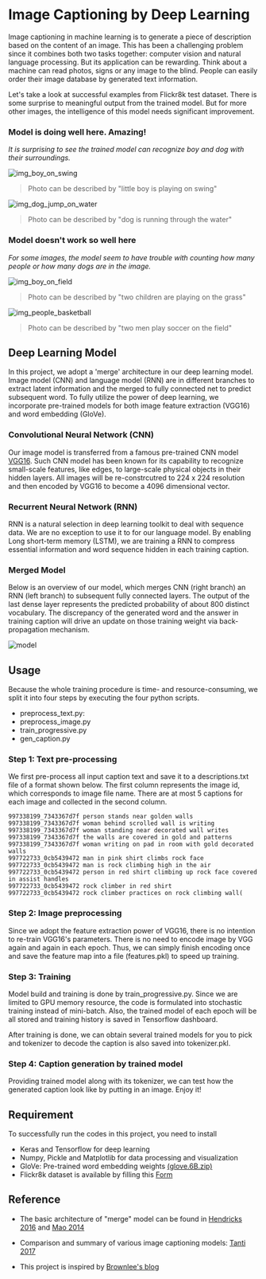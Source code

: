 # Image Captioning by Deep Learning

Image captioning in machine learning is to generate a piece of description based on the content of an image. This has been a challenging problem since it combines both two tasks together: computer vision and natural language processing. But its application can be rewarding. Think about a machine can read photos, signs or any image to the blind. People can easily order their image database by generated text information. 

Let's take a look at successful examples from Flickr8k test dataset. There is some surprise to meaningful output from the trained model. But for more other images, the intelligence of this model needs significant improvement. 

### Model is doing well here. Amazing!

*It is surprising to see the trained model can recognize boy and dog with their surroundings.*

![img_boy_on_swing](./MISC/img_boy_on_swing.jpg)

> Photo can  be described by "little boy is playing on swing"

![img_dog_jump_on_water](./MISC/img_dog_jump_on_water.jpg)

> Photo can be described by "dog is running through the water"

###  Model doesn't work so well here

*For some images, the model seem to have trouble with counting how many people or how many dogs are in the image.*

![img_boy_on_field](./MISC/img_boy_on_field.jpg)

>  Photo can be described by "two children are playing on the grass"



![img_people_basketball](./MISC/img_people_basketball.jpg)

> Photo can be described by "two men play soccer on the field"

## Deep Learning Model

In this project, we adopt a 'merge' architecture in our deep learning model. Image model (CNN) and language model (RNN) are in different branches to extract latent information and the merged to fully connected net to predict subsequent word. To fully utilize the power of deep learning, we incorporate pre-trained models for both image feature extraction (VGG16) and word embedding (GloVe).

### Convolutional Neural Network (CNN)

Our image model is transferred from a famous pre-trained CNN model [VGG16](http://www.robots.ox.ac.uk/~vgg/research/very_deep/). Such CNN model has been known for its capability to recognize small-scale features, like edges, to large-scale physical objects in their hidden layers. All images will be re-constrcutred to 224 x 224 resolution and then encoded by VGG16 to become a 4096 dimensional vector.

### Recurrent Neural Network (RNN)

RNN is a natural selection in deep learning toolkit to deal with sequence data. We are no exception to use it to for our language model. By enabling Long short-term memory (LSTM), we are training a RNN to compress essential information and word sequence hidden in each training caption. 

### Merged Model

Below is an overview of our model, which merges CNN (right branch) an RNN  (left branch) to subsequent fully connected layers. The output of the last dense layer represents the predicted probability of about 800 distinct vocabulary. The discrepancy of the generated word and the answer in training caption will drive an update on those training weight via back-propagation mechanism. 

![model](./MISC/model.png)



## Usage

Because the whole training procedure is time- and resource-consuming, we split it into four steps by executing the four python scripts.

- preprocess_text.py: 
- preprocess_image.py
- train_progressive.py
- gen_caption.py

### Step 1: Text pre-processing

We first pre-process all input caption text and save it to a descriptions.txt file of a format shown below. The first column represents the image id, which corresponds to image file name. There are at most 5 captions for each image and collected in the second column.

```
997338199_7343367d7f person stands near golden walls
997338199_7343367d7f woman behind scrolled wall is writing
997338199_7343367d7f woman standing near decorated wall writes
997338199_7343367d7f the walls are covered in gold and patterns
997338199_7343367d7f woman writing on pad in room with gold decorated walls
997722733_0cb5439472 man in pink shirt climbs rock face
997722733_0cb5439472 man is rock climbing high in the air
997722733_0cb5439472 person in red shirt climbing up rock face covered in assist handles
997722733_0cb5439472 rock climber in red shirt
997722733_0cb5439472 rock climber practices on rock climbing wall(
```

### Step 2: Image preprocessing

Since we adopt the feature extraction power of VGG16, there is no intention to re-train VGG16's parameters. There is no need to encode image by VGG again and again in each epoch. Thus, we can simply finish encoding once and save the feature map into a file (features.pkl) to speed up training.

### Step 3: Training

Model build and training is done by train_progressive.py. Since we are limited to GPU memory resource, the code is formulated into stochastic training instead of mini-batch. Also, the trained model of each epoch will be all stored and training history is saved in Tensorflow dashboard.

After training is done, we can obtain several trained models for you to pick and tokenizer to decode the caption is also saved into tokenizer.pkl.

### Step 4: Caption generation by trained model

Providing trained model along with its tokenizer, we can test how the generated caption look like by putting in an image. Enjoy it!

## Requirement

To successfully run the codes in this project, you need to install 

- Keras and Tensorflow for deep learning
- Numpy, Pickle and Matplotlib for data processing and visualization
- GloVe: Pre-trained word embedding weights [(glove.6B.zip)](http://nlp.stanford.edu/data/glove.6B.zip)
- Flickr8k dataset is available by filling this [Form](https://forms.illinois.edu/sec/1713398)

## Reference

- The basic architecture of "merge" model can be found in [Hendricks 2016](http://www.cs.utexas.edu/~ml/papers/hendricks.cvpr16.pdf) and [Mao 2014](https://arxiv.org/pdf/1410.1090.pdf)

- Comparison and summary of various image captioning models:  [Tanti 2017](https://arxiv.org/pdf/1703.09137.pdf)

- This project is inspired by [Brownlee's blog](https://machinelearningmastery.com/deep-learning-caption-generation-models/)

  